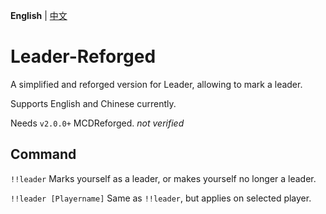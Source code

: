 **English** | [中文](README_cn.md)

# Leader-Reforged

A simplified and reforged version for Leader, allowing to mark a leader.

Supports English and Chinese currently.

Needs `v2.0.0+` MCDReforged. *not verified*

## Command

`!!leader` Marks yourself as a leader, or makes yourself no longer a leader.

`!!leader [Playername]` Same as `!!leader`, but applies on selected player.
